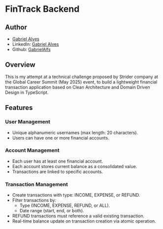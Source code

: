 # FinTrack Backend

## Author

- [Gabriel Alves](https://gabrielalv.es)
- LinkedIn: [Gabriel Alves](https://www.linkedin.com/in/gabriel-alfs)
- Github: [GabrielAlfs](https://github.com/GabrielAlfs)

## Overview

This is my attempt at a technical challenge proposed by Strider company at the Global Career Summit (May 2025) event, to build a lightweight financial transaction application based on Clean Architecture and Domain Driven Design in TypeScript.

## Features

### User Management

- Unique alphanumeric usernames (max length: 20 characters).
- Users can have one or more financial accounts.

### Account Management

- Each user has at least one financial account.
- Each account stores current balance as a consolidated value.
- Transactions are linked to specific accounts.

### Transaction Management

- Create transactions with type: INCOME, EXPENSE, or REFUND.
- Filter transactions by:
  - Type (INCOME, EXPENSE, REFUND, or ALL).
  - Date range (start, end, or both).
- REFUND transactions must reference a valid existing transaction.
- Real-time balance update on transaction creation via atomic operation.
